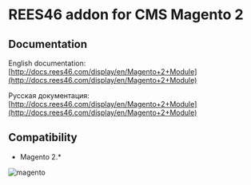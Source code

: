 # REES46 addon for CMS Magento 2

## Documentation

English documentation: [http://docs.rees46.com/display/en/Magento+2+Module](http://docs.rees46.com/display/en/Magento+2+Module)

Русская документация: [http://docs.rees46.com/display/en/Magento+2+Module](http://docs.rees46.com/display/en/Magento+2+Module)

## Compatibility

* Magento 2.*

![magento](http://api.rees46.com/marker/magento)

